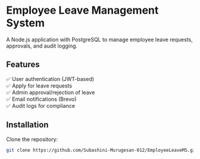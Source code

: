 # Employee Leave Management System

A Node.js application with PostgreSQL to manage employee leave requests, approvals, and audit logging.

## Features
✅ User authentication (JWT-based)  
✅ Apply for leave requests  
✅ Admin approval/rejection of leave  
✅ Email notifications (Brevo)  
✅ Audit logs for compliance  

## Installation

Clone the repository:
```sh
git clone https://github.com/Subashini-Murugesan-012/EmployeeLeaveMS.git
